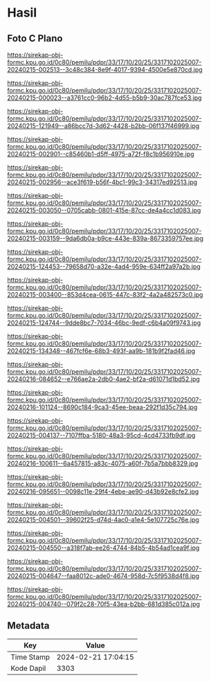 # Hasil

## Foto C Plano

https://sirekap-obj-formc.kpu.go.id/0c80/pemilu/pdpr/33/17/10/20/25/3317102025007-20240215-002513--3c48c384-8e9f-4017-9394-4500e5e870cd.jpg

https://sirekap-obj-formc.kpu.go.id/0c80/pemilu/pdpr/33/17/10/20/25/3317102025007-20240215-000023--a3761cc0-96b2-4d55-b5b9-30ac787fce53.jpg

https://sirekap-obj-formc.kpu.go.id/0c80/pemilu/pdpr/33/17/10/20/25/3317102025007-20240215-121949--a86bcc7d-3d62-4428-b2bb-06f137f46999.jpg

https://sirekap-obj-formc.kpu.go.id/0c80/pemilu/pdpr/33/17/10/20/25/3317102025007-20240215-002901--c85460b1-d5ff-4975-a72f-f8c1b956910e.jpg

https://sirekap-obj-formc.kpu.go.id/0c80/pemilu/pdpr/33/17/10/20/25/3317102025007-20240215-002956--ace3f619-b56f-4bc1-99c3-34317ed92513.jpg

https://sirekap-obj-formc.kpu.go.id/0c80/pemilu/pdpr/33/17/10/20/25/3317102025007-20240215-003050--0705cabb-0801-415e-87cc-de4a4cc1d083.jpg

https://sirekap-obj-formc.kpu.go.id/0c80/pemilu/pdpr/33/17/10/20/25/3317102025007-20240215-003159--9da6db0a-b9ce-443e-839a-8673359757ee.jpg

https://sirekap-obj-formc.kpu.go.id/0c80/pemilu/pdpr/33/17/10/20/25/3317102025007-20240215-124453--79658d70-a32e-4ad4-959e-634ff2a97a2b.jpg

https://sirekap-obj-formc.kpu.go.id/0c80/pemilu/pdpr/33/17/10/20/25/3317102025007-20240215-003400--853d4cea-0615-447c-83f2-4a2a482573c0.jpg

https://sirekap-obj-formc.kpu.go.id/0c80/pemilu/pdpr/33/17/10/20/25/3317102025007-20240215-124744--9dde8bc7-7034-46bc-9edf-c6b4a09f9743.jpg

https://sirekap-obj-formc.kpu.go.id/0c80/pemilu/pdpr/33/17/10/20/25/3317102025007-20240215-134348--467fcf6e-68b3-493f-aa9b-181b9f2fad46.jpg

https://sirekap-obj-formc.kpu.go.id/0c80/pemilu/pdpr/33/17/10/20/25/3317102025007-20240216-084652--e766ae2a-2db0-4ae2-bf2a-d61071d1bd52.jpg

https://sirekap-obj-formc.kpu.go.id/0c80/pemilu/pdpr/33/17/10/20/25/3317102025007-20240216-101124--8690c184-9ca3-45ee-beaa-292f1d35c794.jpg

https://sirekap-obj-formc.kpu.go.id/0c80/pemilu/pdpr/33/17/10/20/25/3317102025007-20240215-004137--7107ffba-5180-48a3-95cd-4cd4733fb9df.jpg

https://sirekap-obj-formc.kpu.go.id/0c80/pemilu/pdpr/33/17/10/20/25/3317102025007-20240216-100611--6a457815-a83c-4075-a60f-7b5a7bbb8329.jpg

https://sirekap-obj-formc.kpu.go.id/0c80/pemilu/pdpr/33/17/10/20/25/3317102025007-20240216-095651--0098c11e-29f4-4ebe-ae90-d43b92e8cfe2.jpg

https://sirekap-obj-formc.kpu.go.id/0c80/pemilu/pdpr/33/17/10/20/25/3317102025007-20240215-004501--39602f25-d74d-4ac0-a1e4-5e107725c76e.jpg

https://sirekap-obj-formc.kpu.go.id/0c80/pemilu/pdpr/33/17/10/20/25/3317102025007-20240215-004550--a318f7ab-ee26-4744-84b5-4b54ad1cea9f.jpg

https://sirekap-obj-formc.kpu.go.id/0c80/pemilu/pdpr/33/17/10/20/25/3317102025007-20240215-004647--faa8012c-ade0-4674-958d-7c5f9538d4f8.jpg

https://sirekap-obj-formc.kpu.go.id/0c80/pemilu/pdpr/33/17/10/20/25/3317102025007-20240215-004740--079f2c28-70f5-43ea-b2bb-681d385c012a.jpg


## Metadata

| Key        | Value               |
| ---------- | ------------------- |
| Time Stamp | 2024-02-21 17:04:15 |
| Kode Dapil | 3303                |



